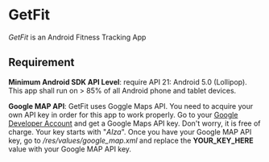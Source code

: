 # GetFit

*GetFit* is an Android Fitness Tracking App

## Requirement

**Minimum Android SDK API Level**: require API 21: Android 5.0 (Lollipop).  This app shall run on > 85% of all Android phone and tablet devices.

**Google MAP API**: GetFit uses Goggle Maps API.  You need to acquire your own API key in order for this app to work properly.  Go to your [Google Developer Account](https://developers.google.com/maps/documentation/android/start#get-key) and get a Google Maps API key.  Don't worry, it is free of charge.  Your key starts with "*AIza*".  Once you have your Google MAP API key, go to */res/values/google_map.xml* and replace the **YOUR_KEY_HERE** value with your Google MAP API key.  




